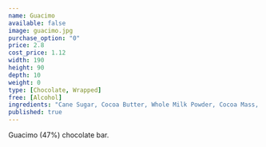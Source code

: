```yaml
---
name: Guacimo
available: false
image: guacimo.jpg
purchase_option: "0"
price: 2.8
cost_price: 1.12
width: 190
height: 90
depth: 10
weight: 0
type: [Chocolate, Wrapped]
free: [Alcohol]
ingredients: "Cane Sugar, Cocoa Butter, Whole Milk Powder, Cocoa Mass, Cocoa Solids 47%, Milk Solids 18%"
published: true
---
```

Guacimo (47%) chocolate bar.